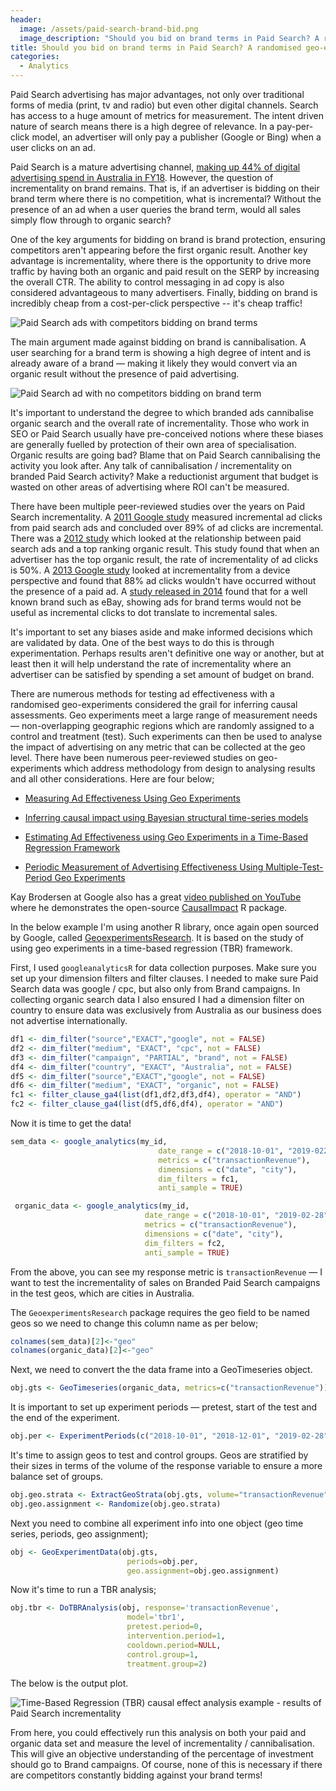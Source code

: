 ```yaml
---
header:
  image: /assets/paid-search-brand-bid.png
  image_description: "Should you bid on brand terms in Paid Search? A randomised geo-experiment"
title: Should you bid on brand terms in Paid Search? A randomised geo-experiment
categories:
  - Analytics
---
```

Paid Search advertising has major advantages, not only over traditional forms of media (print, tv and radio) but even other digital channels. Search has access to a huge amount of metrics for measurement. The intent driven nature of search means there is a high degree of relevance. In a pay-per-click model, an advertiser will only pay a publisher (Google or Bing) when a user clicks on an ad.  

Paid Search is a mature advertising channel, [making up 44% of digital advertising spend in Australia in FY18](https://www.iabaustralia.com.au/news-and-updates/iab-press-releases/item/22-iab-press-releases/2624-marketers-continue-to-reinvest-strongly-in-digital-advertising). However, the question of incrementality on brand remains. That is, if an advertiser is bidding on their brand term where there is no competition, what is incremental? Without the presence of an ad when a user queries the brand term, would all sales simply flow through to organic search?

One of the key arguments for bidding on brand is brand protection, ensuring competitors aren't appearing before the first organic result. Another key advantage is incrementality, where there is the opportunity to drive more traffic by having both an organic and paid result on the SERP by increasing the overall CTR. The ability to control messaging in ad copy is also considered advantageous to many advertisers. Finally, bidding on brand is incredibly cheap from a cost-per-click perspective -- it's cheap traffic!

![Paid Search ads with competitors bidding on brand terms](https://anthonypiccolo.github.io/assets/2019/03/sportsbet-serp.jpg)

The main argument made against bidding on brand is cannibalisation. A user searching for a brand term is showing a high degree of intent and is already aware of a brand &mdash; making it likely they would convert via an organic result without the presence of paid advertising.

![Paid Search ad with no competitors bidding on brand term](https://anthonypiccolo.github.io/assets/2019/03/bupa-serp.jpg)

It's important to understand the degree to which branded ads cannibalise organic search and the overall rate of incrementality. Those who work in SEO or Paid Search usually have pre-conceived notions where these biases are generally fuelled by protection of their own area of specialisation. Organic results are going bad? Blame that on Paid Search cannibalising the activity you look after. Any talk of cannibalisation / incrementality on branded Paid Search activity? Make a reductionist argument that budget is wasted on other areas of advertising where ROI can't be measured.  

There have been multiple peer-reviewed studies over the years on Paid Search incrementality. A [2011 Google study](https://ai.google/research/pubs/pub37161) measured incremental ad clicks from paid search ads and concluded over 89% of ad clicks are incremental. There was a [2012 study](https://ai.google/research/pubs/pub37731) which looked at the relationship between paid search ads and a top ranking organic result. This study found that when an advertiser has the top organic result, the rate of incrementality of ad clicks is 50%. A [2013 Google study](https://ai.google/research/pubs/pub41334) looked at incrementality from a device perspective and found that 88% ad clicks wouldn't have occurred without the presence of a paid ad. A [study released in 2014](http://faculty.haas.berkeley.edu/stadelis/tadelis.pdf) found that for a well known brand such as eBay, showing ads for brand terms would not be useful as incremental clicks to dot translate to incremental sales.  

It's important to set any biases aside and make informed decisions which are validated by data. One of the best ways to do this is through experimentation. Perhaps results aren't definitive one way or another, but at least then it will help understand the rate of incrementality where an advertiser can be satisfied by spending a set amount of budget on brand.  

There are numerous methods for testing ad effectiveness with a randomised geo-experiments considered the grail for inferring causal assessments. Geo experiments meet a large range of measurement needs &mdash; non-overlapping geographic regions which are randomly assigned to a control and treatment (test). Such experiments can then be used to analyse the impact of advertising on any metric that can be collected at the geo level. There have been numerous peer-reviewed studies on geo-experiments which address methodology from design to analysing results and all other considerations. Here are four below;

  * [Measuring Ad Effectiveness Using Geo Experiments](https://ai.google/research/pubs/pub45950)

  * [Inferring causal impact using Bayesian structural time-series models](https://ai.google/research/pubs/pub41854)

  * [Estimating Ad Effectiveness using Geo Experiments in a Time-Based Regression Framework](https://ai.google/research/pubs/pub38355)

  * [Periodic Measurement of Advertising Effectiveness Using Multiple-Test-Period Geo Experiments](https://ai.google/research/pubs/pub38356)

Kay Brodersen at Google also has a great [video published on YouTube](https://www.youtube.com/watch?v=GTgZfCltMm8) where he demonstrates the open-source [CausalImpact](https://google.github.io/CausalImpact/) R package.

In the below example I'm using another R library, once again open sourced by Google, called [GeoexperimentsResearch](ttps://github.com/google/GeoexperimentsResearch). It is based on the study of using geo experiments in a time-based regression (TBR) framework.  

First, I used `googleanalyticsR` for data collection purposes. Make sure you set up your dimension filters and filter clauses. I needed to make sure Paid Search data was google / cpc, but also only from Brand campaigns. In collecting organic search data I also ensured I had a dimension filter on country to ensure data was exclusively from Australia as our business does not advertise internationally.

```r
df1 <- dim_filter("source","EXACT","google", not = FALSE)
df2 <- dim_filter("medium", "EXACT", "cpc", not = FALSE)
df3 <- dim_filter("campaign", "PARTIAL", "brand", not = FALSE)
df4 <- dim_filter("country", "EXACT", "Australia", not = FALSE)
df5 <- dim_filter("source","EXACT","google", not = FALSE)
df6 <- dim_filter("medium", "EXACT", "organic", not = FALSE)
fc1 <- filter_clause_ga4(list(df1,df2,df3,df4), operator = "AND")
fc2 <- filter_clause_ga4(list(df5,df6,df4), operator = "AND")
```
Now it is time to get the data!

```r
sem_data <- google_analytics(my_id,
                                 date_range = c("2018-10-01", "2019-0228"),
                                 metrics = c("transactionRevenue"),
                                 dimensions = c("date", "city"),
                                 dim_filters = fc1,
                                 anti_sample = TRUE)

 organic_data <- google_analytics(my_id,
                              date_range = c("2018-10-01", "2019-02-28"),
                              metrics = c("transactionRevenue"),
                              dimensions = c("date", "city"),
                              dim_filters = fc2,
                              anti_sample = TRUE)
```

From the above, you can see my response metric is `transactionRevenue` &mdash; I want to test the incrementality of sales on Branded Paid Search campaigns in the test geos, which are cities in Australia.

The `GeoexperimentsResearch` package requires the geo field to be named geos so we need to change this column name as per below;

```r
colnames(sem_data)[2]<-"geo"
colnames(organic_data)[2]<-"geo"
```

Next, we need to convert the the data frame into a GeoTimeseries object.

```r
obj.gts <- GeoTimeseries(organic_data, metrics=c("transactionRevenue"))
```

It is important to set up experiment periods &mdash; pretest, start of the test and the end of the experiment.

```r
obj.per <- ExperimentPeriods(c("2018-10-01", "2018-12-01", "2019-02-28"))
```

It's time to assign geos to test and control groups. Geos are stratified by their sizes in terms of the volume of the response variable to ensure a more balance set of groups.

```r
obj.geo.strata <- ExtractGeoStrata(obj.gts, volume="transactionRevenue", n.groups=2)
obj.geo.assignment <- Randomize(obj.geo.strata)
 ```

Next you need to combine all experiment info into one object (geo time series, periods, geo assignment);

```r
obj <- GeoExperimentData(obj.gts,
                          periods=obj.per,
                          geo.assignment=obj.geo.assignment)
```

Now it's time to run a TBR analysis;

```r
obj.tbr <- DoTBRAnalysis(obj, response='transactionRevenue',
                          model='tbr1',
                          pretest.period=0,
                          intervention.period=1,
                          cooldown.period=NULL,
                          control.group=1,
                          treatment.group=2)
```

The below is the output plot.

![Time-Based Regression (TBR) causal effect analysis example - results of Paid Search incrementality](https://anthonypiccolo.github.io/assets/2019/03/tbr-analysis-768x572.jpg)

From here, you could effectively run this analysis on both your paid and organic data set and measure the level of incrementality / cannibalisation. This will give an objective understanding of the percentage of investment should go to Brand campaigns. Of course, none of this is necessary if there are competitors constantly bidding against your brand terms!
